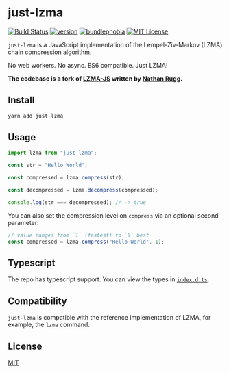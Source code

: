 # just-lzma

[![Build Status][build-badge]][build]
[![version][version-badge]][package]
[![bundlephobia][bundlephobia-badge]][bundlephobia]
[![MIT License][license-badge]][license]

`just-lzma` is a JavaScript implementation of the Lempel-Ziv-Markov (LZMA) chain compression algorithm.

No web workers. No async. ES6 compatible. Just LZMA!

**The codebase is a fork of [LZMA-JS](https://github.com/nmrugg/LZMA-JS) written by [Nathan Rugg](https://github.com/nmrugg).**

## Install

```sh
yarn add just-lzma
```

## Usage

```js
import lzma from "just-lzma";

const str = "Hello World";

const compressed = lzma.compress(str);

const decompressed = lzma.decompress(compressed);

console.log(str === decompressed); // -> true
```

You can also set the compression level on `compress` via an optional second parameter:

```js
// value ranges from `1` (fastest) to `9` best
const compressed = lzma.compress("Hello World", 1);
```

## Typescript

The repo has typescript support. You can view the types in [`index.d.ts`](https://github.com/WilliamVenner/just-lzma/blob/main/index.d.ts).

## Compatibility

`just-lzma` is compatible with the reference implementation of LZMA, for example, the `lzma` command.

## License

[MIT](https://github.com/WilliamVenner/just-lzma/blob/main/LICENSE)

[build-badge]: https://img.shields.io/circleci/build/github/WilliamVenner/just-lzma.svg?style=flat-square
[build]: https://app.circleci.com/pipelines/github/WilliamVenner/just-lzma
[version-badge]: https://img.shields.io/npm/v/just-lzma.svg?style=flat-square
[package]: https://www.npmjs.com/package/just-lzma
[license-badge]: https://img.shields.io/npm/l/just-lzma.svg?style=flat-square
[license]: https://github.com/WilliamVenner/just-lzma/blob/master/LICENSE
[bundlephobia]: https://bundlephobia.com/result?p=just-lzma
[bundlephobia-badge]: https://img.shields.io/bundlephobia/minzip/just-lzma@latest?style=flat-square
